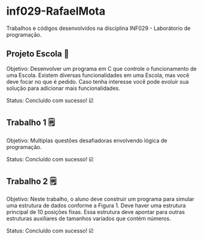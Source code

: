 # inf029-RafaelMota

Trabalhos e códigos desenvolvidos na disciplina INF029 - Laborátorio de programação.

## Projeto Escola 🏫

Objetivo: Desenvolver um programa em C que controle o funcionamento de uma Escola. Existem diversas
funcionalidades em uma Escola, mas você deve focar no que é pedido. Caso tenha interesse você
pode evoluir sua solução para adicionar mais funcionalidades.

Status: Concluído com sucesso! ☑️

## Trabalho 1 🗒️

Objetivo: Multiplas questões desafiadoras envolvendo lógica de programação.

Status: Concluído com sucesso! ☑️

## Trabalho 2 🗒️

Objetivo: Neste trabalho, o aluno deve construir um programa para simular uma estrutura de dados
conforme a Figura	 1. Deve haver uma estrutura principal de 10 posições fixas. Essa estrutura
deve apontar para outras estruturas auxiliares de tamanhos variados que contém números.

Status: Concluído com sucesso! ☑️
## 



